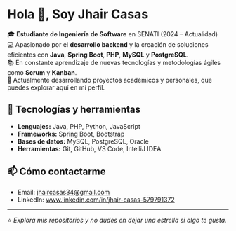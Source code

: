 # Hola 👋, Soy Jhair Casas

🎓 **Estudiante de Ingeniería de Software** en SENATI (2024 – Actualidad)  
💻 Apasionado por el **desarrollo backend** y la creación de soluciones eficientes con **Java**, **Spring Boot**, **PHP**, **MySQL** y **PostgreSQL**.  
📚 En constante aprendizaje de nuevas tecnologías y metodologías ágiles como **Scrum** y **Kanban**.  
🚀 Actualmente desarrollando proyectos académicos y personales, que puedes explorar aquí en mi perfil.  

## 🔧 Tecnologías y herramientas
- **Lenguajes:** Java, PHP, Python, JavaScript  
- **Frameworks:** Spring Boot, Bootstrap  
- **Bases de datos:** MySQL, PostgreSQL, Oracle  
- **Herramientas:** Git, GitHub, VS Code, IntelliJ IDEA  

## 📫 Cómo contactarme
- Email: jhaircasas34@gmail.com  
- LinkedIn: www.linkedin.com/in/jhair-casas-579791372  

---
⭐ *Explora mis repositorios y no dudes en dejar una estrella si algo te gusta.*

